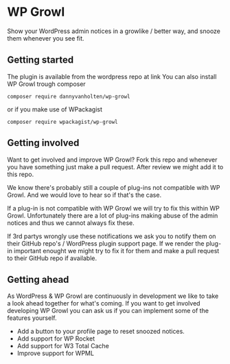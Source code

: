 # WP Growl
Show your WordPress admin notices in a growlike / better way, and snooze them whenever you see fit.

## Getting started

The plugin is available from the wordpress repo at link
You can also install WP Growl trough composer

`composer require dannyvanholten/wp-growl`

or if you make use of WPackagist

`composer require wpackagist/wp-growl`

## Getting involved

Want to get involved and improve WP Growl? Fork this repo and whenever you have something just make a pull request. After review we might add it to this repo.

We know there's probably still a couple of plug-ins not compatible with WP Growl. And we would love to hear so if that's the case.

If a plug-in is not compatible with WP Growl we will try to fix this within WP Growl. Unfortunately there are a lot of plug-ins making abuse of the admin notices and thus we cannot always fix these.

If 3rd partys wrongly use these notifications we ask you to notify them on their GitHub repo's / WordPress plugin support page. If we render the plug-in important enought we might try to fix it for them and make a pull request to their GitHub repo if available.

## Getting ahead

As WordPress & WP Growl are continuously in development we like to take a look ahead together for what's coming. If you want to get involved developing WP Growl you can ask us if you can implement some of the features yourself.

* Add a button to your profile page to reset snoozed notices.
* Add support for WP Rocket
* Add support for W3 Total Cache
* Improve support for WPML